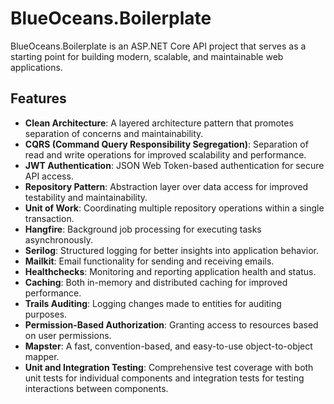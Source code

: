 # BlueOceans.Boilerplate

BlueOceans.Boilerplate is an ASP.NET Core API project that serves as a starting point for building modern, scalable, and maintainable web applications.

## Features

- **Clean Architecture**: A layered architecture pattern that promotes separation of concerns and maintainability.
- **CQRS (Command Query Responsibility Segregation)**: Separation of read and write operations for improved scalability and performance.
- **JWT Authentication**: JSON Web Token-based authentication for secure API access.
- **Repository Pattern**: Abstraction layer over data access for improved testability and maintainability.
- **Unit of Work**: Coordinating multiple repository operations within a single transaction.
- **Hangfire**: Background job processing for executing tasks asynchronously.
- **Serilog**: Structured logging for better insights into application behavior.
- **Mailkit**: Email functionality for sending and receiving emails.
- **Healthchecks**: Monitoring and reporting application health and status.
- **Caching**: Both in-memory and distributed caching for improved performance.
- **Trails Auditing**: Logging changes made to entities for auditing purposes.
- **Permission-Based Authorization**: Granting access to resources based on user permissions.
- **Mapster**: A fast, convention-based, and easy-to-use object-to-object mapper.
- **Unit and Integration Testing**: Comprehensive test coverage with both unit tests for individual components and integration tests for testing interactions between components.
